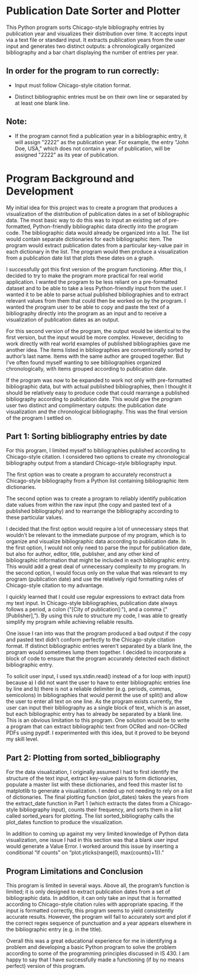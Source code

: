 # Publication Date Sorter and Plotter

This Python program sorts Chicago-style bibliography entries by publication year and visualizes their distribution over time. It accepts input via a text file or standard input. It extracts publication years from the user input and generates two distinct outputs: a chronologically organized bibliography and a bar chart  displaying the number of entries per year.

## In order for the program to run correctly:

* Input must follow Chicago-style citation format. 

* Distinct bibliographic entries must be on their own line or separated by at least one blank line.

## Note: 

* If the program cannot find a publication year in a bibliographic entry, it will assign "2222" as the publication year. For example, the entry "John Doe, USA," which does not contain a year of publication, will be assigned "2222" as its year of publication.

# Program Background and Development

My initial idea for this project was to create a program that produces a visualization of the distribution of publication dates in a set of bibliographic data. The most basic way to do this was to input an existing set of pre-formatted, Python-friendly bibliographic data directly into the program code. The bibliographic data would already be organized into a list. The list would contain separate dictionaries for each bibliographic item. The program would extract publication dates from a particular key-value pair in each dictionary in the list. The program would then produce a visualization from a publication date list that plots these dates on a graph. 

I successfully got this first version of the program functioning. After this, I decided to try to make the program more practical for real world application. I wanted the program to be less reliant on a pre-formatted dataset and to be able to take a less Python-friendly input from the user. I wanted it to be able to parse actual published bibliographies and to extract relevant values from them that could then be worked on by the program. I wanted the program user to be able to copy and paste the text of a bibliography directly into the program as an input and to receive a visualization of publication dates as an output. 

For this second version of the program, the output would be identical to the first version, but the input would be more complex. However, deciding to work directly with real world examples of published bibliographies gave me another idea. The items listed in bibliographies are conventionally sorted by author’s last name. Items with the same author are grouped together. But I’ve often found myself wanting to see bibliographies organized chronologically, with items grouped according to publication date. 

If the program was now to be expanded to work not only with pre-formatted bibliographic data, but with actual published bibliographies, then I thought it should be relatively easy to produce code that could rearrange a published bibliography according to publication date. This would give the program user two distinct and complimentary outputs: the publication date visualization and the chronological bibliography. This was the final version of the program I settled on.

## Part 1: Sorting bibliography entries by date

For this program, I limited myself to bibliographies published according to Chicago-style citation. I considered two options to create my chronological bibliography output from a standard Chicago-style bibliography input. 

The first option was to create a program to accurately reconstruct a Chicago-style bibliography from a Python list containing bibliographic item dictionaries. 

The second option was to create a program to reliably identify publication date values from within the raw input (the copy and pasted text of a published bibliography) and to rearrange the bibliography according to these particular values. 

I decided that the first option would require a lot of unnecessary steps that wouldn’t be relevant to the immediate purpose of my program, which is to organize and visualize bibliographic data according to publication date. In the first option, I would not only need to parse the input for publication date, but also for author, editor, title, publisher, and any other kind of bibliographic information that might be included in each bibliographic entry. This would add a great deal of unnecessary complexity to my program. In the second option, I would focus only on the value that was relevant to my program (publication date) and use the relatively rigid formatting rules of Chicago-style citation to my advantage. 

I quickly learned that I could use regular expressions to extract data from my text input. In Chicago-style bibliographies, publication date always follows a period, a colon ("[City of publication]:"), and a comma ("[Publisher],”). By using this rule to structure my code, I was able to greatly simplify my program while achieving reliable results. 

One issue I ran into was that the program produced a bad output if the copy and pasted text didn’t conform perfectly to the Chicago-style citation format. If distinct bibliographic entries weren’t separated by a blank line, the program would sometimes lump them together. I decided to incorporate a block of code to ensure that the program accurately detected each distinct bibliographic entry. 

To solicit user input, I used sys.stdin.read() instead of a for loop with input() because a) I did not want the user to have to enter bibliographic entries line by line and b) there is not a reliable delimiter (e.g. periods, commas, semicolons) in bibliographies that would permit the use of split() and allow the user to enter all text on one line. As the program exists currently, the user can input their bibliography as a single block of text, which is an asset, but each bibliographic entry has to already be separated by a blank line. This is an obvious limitation to this program. One solution would be to write a program that can extract bibliographic text from OCRed and non-OCRed PDFs using pypdf. I experimented with this idea, but it proved to be beyond my skill level.

## Part 2: Plotting from sorted_bibliography

For the data visualization, I originally assumed I had to first identify the structure of the text input, extract key-value pairs to form dictionaries, populate a master list with these dictionaries, and feed this master list to matplotlib to generate a visualization. I ended up not needing to rely on a list of dictionaries. The final plotting function (plot_dates) takes the years from the extract_date function in Part 1 (which extracts the dates from a Chicago-style bibliography input), counts their frequency, and sorts them in a list called sorted_years for plotting. The list sorted_bibliography calls the plot_dates function to produce the visualization. 

In addition to coming up against my very limited knowledge of Python data visualization, one issue I had in this section was that a blank user input would generate a Value Error. I worked around this issue by inserting a conditional “if counts” on “plot.yticks(range(0, max(counts)+1)).”

## Program Limitations and Conclusion

This program is limited in several ways. Above all, the program’s function is limited; it is only designed to extract publication dates from a set of bibliographic data. In addition, it can only take an input that is formatted according to Chicago-style citation rules with appropriate spacing. If the input is formatted correctly, this program seems to yield consistently accurate results. However, the program will fail to accurately sort and plot if the correct regex sequence of punctuation and a year appears elsewhere in the bibliographic entry (e.g. in the title). 

Overall this was a great educational experience for me in identifying a problem and developing a basic Python program to solve the problem according to some of the programming principles discussed in IS 430. I am happy to say that I have successfully made a functioning (if by no means perfect) version of this program.